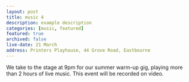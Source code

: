 ```yaml
---
layout: post
title: music 4
description: example description
categories: [music, featured]
featured: true
archived: false
live-date: 21 March
address: Printers Playhouse, 44 Grove Road, Eastbourne
---
```


We take to the stage at 9pm for our summer warm-up gig, playing more than 2 hours of live music. 
This event will be recorded on video. 
